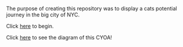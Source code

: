The purpose of creating this repository was to display a cats potential journey in the big city of NYC.

Click [here](home.md) to begin.

Click [here](CYOA-Diagram.png) to see the diagram of this CYOA!
